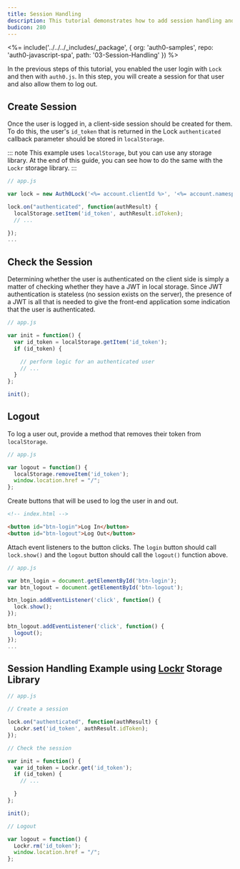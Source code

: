 ```yaml
---
title: Session Handling
description: This tutorial demonstrates how to add session handling and logout to your web app
budicon: 280
---
```


<%= include('../../../_includes/_package', {
  org: 'auth0-samples',
  repo: 'auth0-javascript-spa',
  path: '03-Session-Handling'
}) %>

In the previous steps of this tutorial, you enabled the user login with `Lock` and then with `auth0.js`. In this step, you will create a session for that user and also allow them to log out.

## Create Session

Once the user is logged in, a client-side session should be created for them. To do this, the user's `id_token` that is returned in the Lock `authenticated` callback parameter should be stored in `localStorage`.

::: note
This example uses `localStorage`, but you can use any storage library. At the end of this guide, you can see how to do the same with the `Lockr` storage library.
:::

```js
// app.js

var lock = new Auth0Lock('<%= account.clientId %>', '<%= account.namespace %>');

lock.on("authenticated", function(authResult) {
  localStorage.setItem('id_token', authResult.idToken);
  // ...

});
...
```

## Check the Session

Determining whether the user is authenticated on the client side is simply a matter of checking whether they have a JWT in local storage. Since JWT authentication is stateless (no session exists on the server), the presence of a JWT is all that is needed to give the front-end application some indication that the user is authenticated.

```js
// app.js

var init = function() {
  var id_token = localStorage.getItem('id_token');
  if (id_token) {

    // perform logic for an authenticated user
    // ...
  }
};

init();
```

## Logout

To log a user out, provide a method that removes their token from `localStorage`.

```js
// app.js

var logout = function() {
  localStorage.removeItem('id_token');
  window.location.href = "/";
};
```

Create buttons that will be used to log the user in and out.

```html
<!-- index.html -->

<button id="btn-login">Log In</button>
<button id="btn-logout">Log Out</button>
```

Attach event listeners to the button clicks. The `login` button should call `lock.show()` and the `logout` button should call the `logout()` function above.

```javascript
// app.js

var btn_login = document.getElementById('btn-login');
var btn_logout = document.getElementById('btn-logout');

btn_login.addEventListener('click', function() {
  lock.show();
});

btn_logout.addEventListener('click', function() {
  logout();
});
...
```

## Session Handling Example using [Lockr](https://github.com/tsironis/lockr) Storage Library

```js
// app.js

// Create a session

lock.on("authenticated", function(authResult) {
  Lockr.set('id_token', authResult.idToken);
});

// Check the session

var init = function() {
  var id_token = Lockr.get('id_token');
  if (id_token) {
    // ...

  }
};

init();

// Logout

var logout = function() {
  Lockr.rm('id_token');
  window.location.href = "/";
};
```
